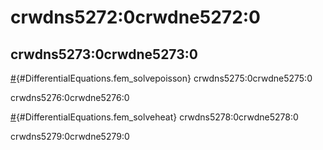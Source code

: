<a id='Information-on-Solvers-1'></a>

# crwdns5272:0crwdne5272:0

<a id='Finite-Element-Method-Solvers-1'></a>

## crwdns5273:0crwdne5273:0

[#](crwdns5274:0crwdne5274:0){#DifferentialEquations.fem_solvepoisson} crwdns5275:0crwdne5275:0

crwdns5276:0crwdne5276:0

[#](crwdns5277:0crwdne5277:0){#DifferentialEquations.fem_solveheat} crwdns5278:0crwdne5278:0

crwdns5279:0crwdne5279:0
